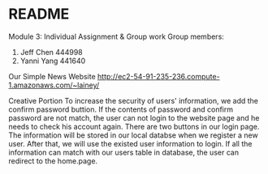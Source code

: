 # README #

Module 3: Individual Assignment & Group work
Group members:
1. Jeff Chen 444998
2. Yanni Yang 441640

Our Simple News Website
http://ec2-54-91-235-236.compute-1.amazonaws.com/~lainey/

Creative Portion
To increase the security of users' information, we add the confirm password buttion. 
If the contents of password and confirm password are not match, the user can not login to the website page and he needs to check his account again.
There are two buttons in our login page. The information will be stored in our local databse when we register a new user. After that, we will use the existed user information to 
login. If all the information can match with our users table in database, the user can redirect to the home.page.


